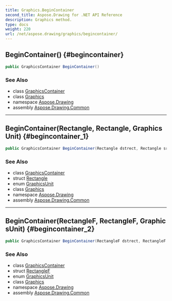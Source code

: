 ```yaml
---
title: Graphics.BeginContainer
second_title: Aspose.Drawing for .NET API Reference
description: Graphics method. 
type: docs
weight: 220
url: /net/aspose.drawing/graphics/begincontainer/
---
```

## BeginContainer() {#begincontainer}

```csharp
public GraphicsContainer BeginContainer()
```

### See Also

* class [GraphicsContainer](../../../aspose.drawing.drawing2d/graphicscontainer/)
* class [Graphics](../)
* namespace [Aspose.Drawing](../../graphics/)
* assembly [Aspose.Drawing.Common](../../../)

---

## BeginContainer(Rectangle, Rectangle, GraphicsUnit) {#begincontainer_1}

```csharp
public GraphicsContainer BeginContainer(Rectangle dstrect, Rectangle srcrect, GraphicsUnit unit)
```

### See Also

* class [GraphicsContainer](../../../aspose.drawing.drawing2d/graphicscontainer/)
* struct [Rectangle](../../rectangle/)
* enum [GraphicsUnit](../../graphicsunit/)
* class [Graphics](../)
* namespace [Aspose.Drawing](../../graphics/)
* assembly [Aspose.Drawing.Common](../../../)

---

## BeginContainer(RectangleF, RectangleF, GraphicsUnit) {#begincontainer_2}

```csharp
public GraphicsContainer BeginContainer(RectangleF dstrect, RectangleF srcrect, GraphicsUnit unit)
```

### See Also

* class [GraphicsContainer](../../../aspose.drawing.drawing2d/graphicscontainer/)
* struct [RectangleF](../../rectanglef/)
* enum [GraphicsUnit](../../graphicsunit/)
* class [Graphics](../)
* namespace [Aspose.Drawing](../../graphics/)
* assembly [Aspose.Drawing.Common](../../../)


